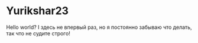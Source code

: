 # Yurikshar23
Hello world? I здесь не впервый раз, но я постоянно забываю что делать, так что не судите строго!
